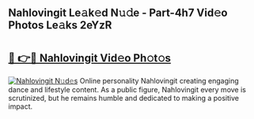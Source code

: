 ## Nahlovingit Le𝚊k𝚎d N𝚞𝚍e - Part-4h7 Vid𝚎o Photos Le𝚊ks 2eYzR

# <h2><a href="http://fbfazzu.evod.top/?m=Nahlovingit">🔗 👉🔴 Nahlovingit Vid𝚎o Ph𝚘t𝚘s</a></h2>

[![Nahlovingit N𝚞d𝚎s](https://i.imgur.com/8V9OHl7.gif)](http://fbfazzu.evod.top/?m=Nahlovingit)
Online personality Nahlovingit creating engaging dance and lifestyle content. As a public figure, Nahlovingit every move is scrutinized, but he remains humble and dedicated to making a positive impact. 
